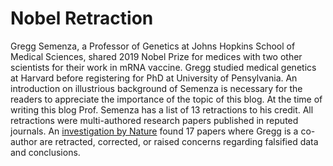 # Nobel Retraction

Gregg Semenza, a Professor of Genetics at Johns Hopkins School of Medical Sciences, shared 2019 Nobel Prize for medices with two other
scientists for their work in mRNA vaccine. Gregg studied medical genetics at Harvard before registering for PhD at University of Pensylvania.
An introduction on illustrious background of Semenza is necessary for the readers to appreciate the importance of the topic of this blog. 
At the time of writing this blog Prof. Semenza has a list of 13 retractions to his credit. All retractions were multi-authored research
papers published in reputed journals. An [investigation by Nature](https://www.the-scientist.com/nobel-prize-winner-faces-investigation-into-paper-integrity-70669)
found 17 papers where Gregg is a co-author are retracted, corrected, or raised concerns regarding falsified data and conclusions. 
